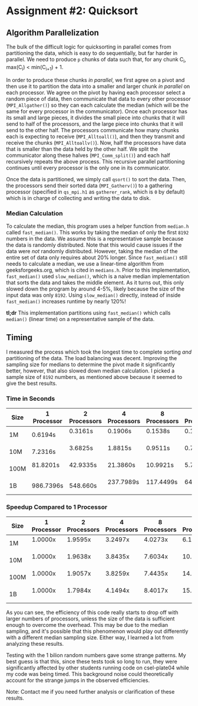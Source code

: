 # Assignment #2: Quicksort
## Algorithm Parallelization
The bulk of the difficult logic for quicksorting in parallel comes from partitioning the data, which is easy to do sequentially, but far harder in parallel. We need to produce `p` chunks of data such that, for any chunk C<sub>i</sub>, max(C<sub>i</sub>) < min(C<sub>i+1</sub>) + 1.

In order to produce these chunks *in parallel*, we first agree on a pivot and then use it to partition the data into a smaller and larger chunk *in parallel* on each processor. We agree on the pivot by having each processor select a random piece of data, then communicate that data to every other processor (`MPI_Allgather()`) so they can each calculate the median (which will be the same for every processor in the communicator). Once each processor has its small and large pieces, it divides the small piece into chunks that it will send to half of the processors, and the large piece into chunks that it will send to the other half. The processors communicate how many chunks each is expecting to receive (`MPI_Alltoall()`), and then they transmit and receive the chunks (`MPI_Alltoallv()`). Now, half the processors have data that is smaller than the data held by the other half. We split the communicator along these halves (`MPI_Comm_split()`) and each half recursively repeats the above process. This recursive parallel partitioning continues until every processor is the only one in its communicator.

Once the data is partitioned, we simply call `qsort()` to sort the data. Then, the processors send their sorted data (`MPI_Gatherv()`) to a gathering processor (specified in `qs_mpi.h1` as `gatherer_rank`, which is `0` by default) which is in charge of collecting and writing the data to disk.

### Median Calculation
To calculate the median, this program uses a helper function from `median.h` called `fast_median()`. This works by taking the median of only the first `8192` numbers in the data. We assume this is a representative sample because the data is randomly distributed. Note that this would cause issues if the data were *not* randomly distributed. However, taking the median of the entire set of data only requires about 20% longer. Since `fast_median()` still needs to calculate a median, we use a linear-time algorithm from geeksforgeeks.org, which is cited in `medians.h`. Prior to this implementation, `fast_median()` used `slow_median()`, which is a naive median implementation that sorts the data and takes the middle element. As it turns out, this only slowed down the program by around 4-5%, likely because the size of the input data was only `8192`. Using `slow_median()` directly, instead of inside `fast_median()` increases runtime by nearly 120%!

**tl;dr** This implementation partitions using `fast_median()` which calls `median()` (linear time) on a representative sample of the data.

## Timing
I measured the process which took the longest time to complete sorting *and* partitioning of the data. The load balancing was decent. Improving the sampling size for medians to determine the pivot made it significantly better, however, that also slowed down median calculation. I picked a sample size of `8192` numbers, as mentioned above because it seemed to give the best results.

### Time in Seconds
| Size | 1 Processor | 2 Processors | 4 Processors | 8 Processors | 16 Processors | 32 Processors | 64 Processors |
|------|-------------|--------------|--------------|--------------|---------------|---------------|---------------|
| 1M   | 0.6194s     | 0.3161s      | 0.1906s      | 0.1538s      | 0.1001s       | 0.0679s       | 0.0481s       |
| 10M  | 7.2316s     | 3.6825s      | 1.8815s      | 0.9511s      | 0.7116s       | 0.4764s       | 0.3164s       |
| 100M | 81.8201s    | 42.9335s     | 21.3860s     | 10.9921s     | 5.7401s       | 4.0770s       | 2.5147s       |
| 1B   | 986.7396s   | 548.660s     | 237.7989s    | 117.4499s    | 64.2602s      | 41.9287s      | 24.1742s      |

### Speedup Compared to 1 Processor
| Size | 1 Processor | 2 Processors | 4 Processors | 8 Processors | 16 Processors | 32 Processors | 64 Processors |
|------|-------------|--------------|--------------|--------------|---------------|---------------|---------------|
| 1M   | 1.0000x     | 1.9595x      | 3.2497x      | 4.0273x      | 6.1878x       | 9.1222x       | 12.8773x      | 
| 10M  | 1.0000x     | 1.9638x      | 3.8435x      | 7.6034x      | 10.1625x      | 15.1797x      | 22.8559x      |
| 100M | 1.0000x     | 1.9057x      | 3.8259x      | 7.4435x      | 14.2541x      | 20.0687x      | 32.5367x      |
| 1B   | 1.0000x     | 1.7984x      | 4.1494x      | 8.4017x      | 15.3554x      | 23.5338x      | 40.8179x      |

As you can see, the efficiency of this code really starts to drop off with larger numbers of processors, unless the size of the data is sufficient enough to overcome the overhead. This may be due to the median sampling, and it's possible that this phenomenon would play out differently with a different median sampling size. Either way, I learned a lot from analyzing these results.

Testing with the 1 bilion random numbers gave some strange patterns. My best guess is that this, since these tests took so long to run, they were significantly affected by other students running code on csel-plate04 while my code was being timed. This background noise could theoretically account for the strange jumps in the observed efficiencies.

Note: Contact me if you need further analysis or clarification of these results.
